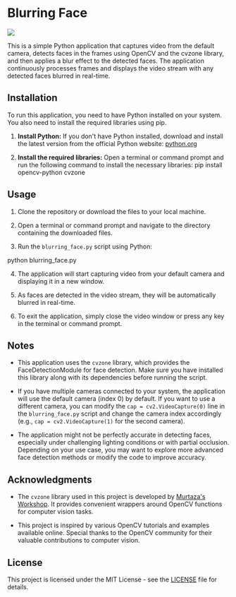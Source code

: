 # Blurring Face

![](https://github.com/HaithamAlhaji/CV-Truck-Stop/blob/main/footages/result.gif)

This is a simple Python application that captures video from the default camera, detects faces in the frames using OpenCV and the cvzone library, and then applies a blur effect to the detected faces. The application continuously processes frames and displays the video stream with any detected faces blurred in real-time.

## Installation

To run this application, you need to have Python installed on your system. You also need to install the required libraries using pip.

1. **Install Python:** If you don't have Python installed, download and install the latest version from the official Python website: [python.org](https://www.python.org/downloads/)

2. **Install the required libraries:** Open a terminal or command prompt and run the following command to install the necessary libraries:
   pip install opencv-python cvzone

## Usage

1. Clone the repository or download the files to your local machine.

2. Open a terminal or command prompt and navigate to the directory containing the downloaded files.

3. Run the `blurring_face.py` script using Python:

python blurring_face.py

4. The application will start capturing video from your default camera and displaying it in a new window.

5. As faces are detected in the video stream, they will be automatically blurred in real-time.

6. To exit the application, simply close the video window or press any key in the terminal or command prompt.

## Notes

- This application uses the `cvzone` library, which provides the FaceDetectionModule for face detection. Make sure you have installed this library along with its dependencies before running the script.

- If you have multiple cameras connected to your system, the application will use the default camera (index 0) by default. If you want to use a different camera, you can modify the `cap = cv2.VideoCapture(0)` line in the `blurring_face.py` script and change the camera index accordingly (e.g., `cap = cv2.VideoCapture(1)` for the second camera).

- The application might not be perfectly accurate in detecting faces, especially under challenging lighting conditions or with partial occlusion. Depending on your use case, you may want to explore more advanced face detection methods or modify the code to improve accuracy.

## Acknowledgments

- The `cvzone` library used in this project is developed by [Murtaza's Workshop](#). It provides convenient wrappers around OpenCV functions for computer vision tasks.

- This project is inspired by various OpenCV tutorials and examples available online. Special thanks to the OpenCV community for their valuable contributions to computer vision.

## License

This project is licensed under the MIT License - see the [LICENSE](LICENSE) file for details.
